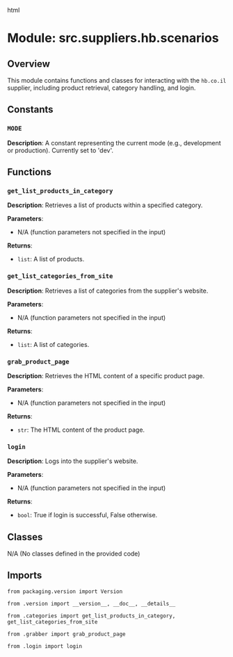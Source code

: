 html
<h1>Module: src.suppliers.hb.scenarios</h1>

<h2>Overview</h2>
<p>This module contains functions and classes for interacting with the <code>hb.co.il</code> supplier, including product retrieval, category handling, and login.</p>

<h2>Constants</h2>

<h3><code>MODE</code></h3>

<p><strong>Description</strong>: A constant representing the current mode (e.g., development or production).  Currently set to 'dev'.</p>

<h2>Functions</h2>

<h3><code>get_list_products_in_category</code></h3>

<p><strong>Description</strong>: Retrieves a list of products within a specified category.</p>

<p><strong>Parameters</strong>:</p>
<ul>
  <li>N/A (function parameters not specified in the input)</li>
</ul>

<p><strong>Returns</strong>:</p>
<ul>
  <li><code>list</code>: A list of products.</li>
</ul>


<h3><code>get_list_categories_from_site</code></h3>

<p><strong>Description</strong>: Retrieves a list of categories from the supplier's website.</p>

<p><strong>Parameters</strong>:</p>
<ul>
  <li>N/A (function parameters not specified in the input)</li>
</ul>

<p><strong>Returns</strong>:</p>
<ul>
  <li><code>list</code>: A list of categories.</li>
</ul>


<h3><code>grab_product_page</code></h3>

<p><strong>Description</strong>: Retrieves the HTML content of a specific product page.</p>

<p><strong>Parameters</strong>:</p>
<ul>
  <li>N/A (function parameters not specified in the input)</li>
</ul>

<p><strong>Returns</strong>:</p>
<ul>
  <li><code>str</code>: The HTML content of the product page.</li>
</ul>


<h3><code>login</code></h3>

<p><strong>Description</strong>: Logs into the supplier's website.</p>

<p><strong>Parameters</strong>:</p>
<ul>
  <li>N/A (function parameters not specified in the input)</li>
</ul>

<p><strong>Returns</strong>:</p>
<ul>
  <li><code>bool</code>: True if login is successful, False otherwise.</li>
</ul>


<h2>Classes</h2>
<p>N/A (No classes defined in the provided code)</p>



<h2>Imports</h2>
<p><code>from packaging.version import Version</code></p>
<p><code>from .version import __version__, __doc__, __details__</code></p>
<p><code>from .categories import get_list_products_in_category, get_list_categories_from_site</code></p>
<p><code>from .grabber import grab_product_page</code></p>
<p><code>from .login import login</code></p>